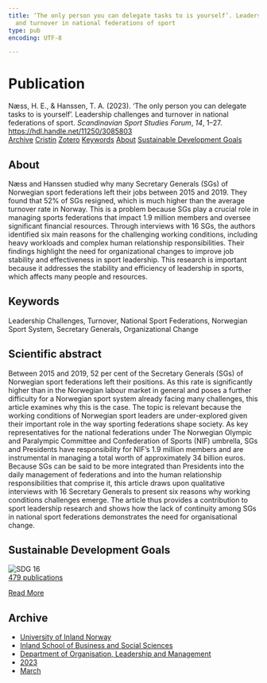```yaml
---
title: ‘The only person you can delegate tasks to is yourself’. Leadership challenges
  and turnover in national federations of sport
type: pub
encoding: UTF-8

---
```

<h1>Publication</h1>
<article id="csl-bib-container-UG9PL55A" class="csl-bib-container">
  <div class="csl-bib-body"> <div class="csl-entry">Næss, H. E., &#38; Hanssen, T. A. (2023). ‘The only person you can delegate tasks to is yourself’. Leadership challenges and turnover in national federations of sport. <i>Scandinavian Sport Studies Forum</i>, <i>14</i>, 1–27. <a href="https://hdl.handle.net/11250/3085803">https://hdl.handle.net/11250/3085803</a></div> </div>
  <div class="csl-bib-buttons">
    <a href="#taxonomy-article-UG9PL55A" alt="archive" class="csl-bib-button">Archive</a>
    <a href="https://app.cristin.no/results/show.jsf?id=2130438" alt="Cristin" class="csl-bib-button">Cristin</a>
    <a href="http://zotero.org/groups/5881554/items/UG9PL55A" alt="Zotero" class="csl-bib-button">Zotero</a>
    <a href="#keywords-article-UG9PL55A" alt="keywords" class="csl-bib-button">Keywords</a>
    <a href="#about-article-UG9PL55A" alt="about_pub" class="csl-bib-button">About</a>
    <a href="#sdg-article-UG9PL55A" alt="sdg" class="csl-bib-button">Sustainable Development Goals</a>
  </div>
  <div id="csl-bib-meta-container-UG9PL55A"></div>
</article>
<div id="csl-bib-meta-UG9PL55A" class="csl-bib-meta">
  <article id="about-article-UG9PL55A" class="about_pub-article">
    <h1>About</h1>
    Næss and Hanssen studied why many Secretary Generals (SGs) of Norwegian sport federations left their jobs between 2015 and 2019. They found that 52% of SGs resigned, which is much higher than the average turnover rate in Norway. This is a problem because SGs play a crucial role in managing sports federations that impact 1.9 million members and oversee significant financial resources. Through interviews with 16 SGs, the authors identified six main reasons for the challenging working conditions, including heavy workloads and complex human relationship responsibilities. Their findings highlight the need for organizational changes to improve job stability and effectiveness in sport leadership. This research is important because it addresses the stability and efficiency of leadership in sports, which affects many people and resources.
  </article>
  <article id="keywords-article-UG9PL55A" class="keywords-article">
    <h1>Keywords</h1>
    Leadership Challenges, Turnover, National Sport Federations, Norwegian Sport System, Secretary Generals, Organizational Change
  </article>
  <article id="abstract-article-UG9PL55A" class="abstract-article">
    <h1>Scientific abstract</h1>
    Between 2015 and 2019, 52 per cent of the Secretary Generals (SGs) of Norwegian sport federations left their positions. As this rate is significantly 
higher than in the Norwegian labour market in general and poses a further 
difficulty for a Norwegian sport system already facing many challenges, 
this article examines why this is the case. The topic is relevant because the 
working conditions of Norwegian sport leaders are under-explored given 
their important role in the way sporting federations shape society. As key 
representatives for the national federations under The Norwegian Olympic 
and Paralympic Committee and Confederation of Sports (NIF) umbrella, 
SGs and Presidents have responsibility for NIF’s 1.9 million members and 
are instrumental in managing a total worth of approximately 34 billion euros. Because SGs can be said to be more integrated than Presidents into the 
daily management of federations and into the human relationship responsibilities that comprise it, this article draws upon qualitative interviews 
with 16 Secretary Generals to present six reasons why working conditions 
challenges emerge. The article thus provides a contribution to sport leadership research and shows how the lack of continuity among SGs in national sport federations demonstrates the need for organisational change.
  </article>
  <article id="sdg-article-UG9PL55A" class="sdg-article">
    <h1>Sustainable Development Goals</h1>
    <div class="sdg-container"><div id="sdg16" class="sdg">
        <img src="{{< params subfolder >}}images/sdg/sdg16_en.png" class="image" alt="SDG 16">
        <div class="sdg-overlay">
          <a href="/en/archive/?key=?sdg=16#archive" class="sdg-publication-count"><span>479</span> publications</a>
          <p><a href="https://sdgs.un.org/goals/goal16" class="sdg-read-more">Read More</a></p>
        </div>
      </div></div>
  </article>
  <article id="taxonomy-article-UG9PL55A" class="taxonomy-article">
    <h1>Archive</h1>
    <ul>
      <li>
        <a href="/en/archive/?key=3DCRN523">University of Inland Norway</a>
      </li>
      <li>
        <a href="/en/archive/?key=DU8Q9LN9">Inland School of Business and Social Sciences</a>
      </li>
      <li>
        <a href="/en/archive/?key=4LUWR3ZM">Department of Organisation, Leadership and Management</a>
      </li>
      <li>
        <a href="/en/archive/?key=THVQJFRI">2023</a>
      </li>
      <li>
        <a href="/en/archive/?key=5DDZ8L3N">March</a>
      </li>
    </ul>
  </article>
</div>
